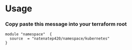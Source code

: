 # Usage 

### Copy paste this message into your terraform root
```
module "namespace"  {
  source  = "natenatep420/namespace/kubernetes"
}
```
